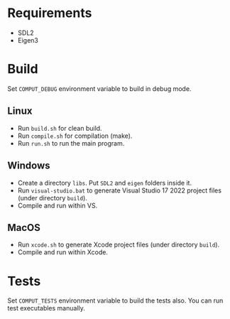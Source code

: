 # Requirements
- SDL2
- Eigen3

# Build
Set `COMPUT_DEBUG` environment variable to build in debug mode.

## Linux
- Run `build.sh` for clean build.
- Run `compile.sh` for compilation (make).
- Run `run.sh` to run the main program.

## Windows
- Create a directory `libs`. Put `SDL2` and `eigen` folders inside it.
- Run `visual-studio.bat` to generate Visual Studio 17 2022 project files (under directory `build`).
- Compile and run within VS.

## MacOS
- Run `xcode.sh` to generate Xcode project files (under directory `build`).
- Compile and run within Xcode.

# Tests
Set `COMPUT_TESTS` environment variable to build the tests also. You can run test executables manually.